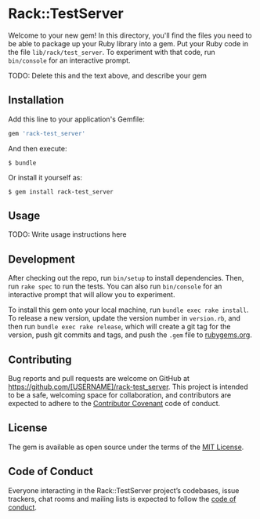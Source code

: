 # Rack::TestServer

Welcome to your new gem! In this directory, you'll find the files you need to be able to package up your Ruby library into a gem. Put your Ruby code in the file `lib/rack/test_server`. To experiment with that code, run `bin/console` for an interactive prompt.

TODO: Delete this and the text above, and describe your gem

## Installation

Add this line to your application's Gemfile:

```ruby
gem 'rack-test_server'
```

And then execute:

    $ bundle

Or install it yourself as:

    $ gem install rack-test_server

## Usage

TODO: Write usage instructions here

## Development

After checking out the repo, run `bin/setup` to install dependencies. Then, run `rake spec` to run the tests. You can also run `bin/console` for an interactive prompt that will allow you to experiment.

To install this gem onto your local machine, run `bundle exec rake install`. To release a new version, update the version number in `version.rb`, and then run `bundle exec rake release`, which will create a git tag for the version, push git commits and tags, and push the `.gem` file to [rubygems.org](https://rubygems.org).

## Contributing

Bug reports and pull requests are welcome on GitHub at https://github.com/[USERNAME]/rack-test_server. This project is intended to be a safe, welcoming space for collaboration, and contributors are expected to adhere to the [Contributor Covenant](http://contributor-covenant.org) code of conduct.

## License

The gem is available as open source under the terms of the [MIT License](https://opensource.org/licenses/MIT).

## Code of Conduct

Everyone interacting in the Rack::TestServer project’s codebases, issue trackers, chat rooms and mailing lists is expected to follow the [code of conduct](https://github.com/[USERNAME]/rack-test_server/blob/master/CODE_OF_CONDUCT.md).
